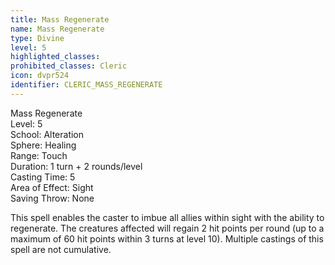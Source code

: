 ```yaml
---
title: Mass Regenerate
name: Mass Regenerate
type: Divine
level: 5
highlighted_classes: 
prohibited_classes: Cleric
icon: dvpr524
identifier: CLERIC_MASS_REGENERATE
---
```

Mass Regenerate  
Level: 5  
School: Alteration  
Sphere: Healing  
Range: Touch  
Duration: 1 turn + 2 rounds/level  
Casting Time: 5  
Area of Effect: Sight  
Saving Throw: None  
  
This spell enables the caster to imbue all allies within sight with the ability to regenerate. The creatures affected will regain 2 hit points per round (up to a maximum of 60 hit points within 3 turns at level 10). Multiple castings of this spell are not cumulative.  
